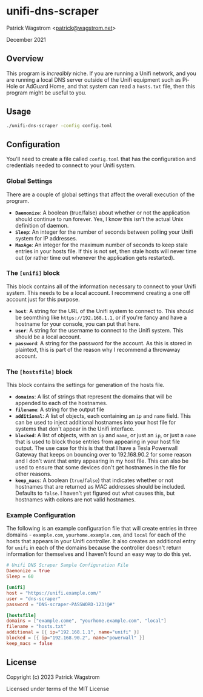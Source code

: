 unifi-dns-scraper
=================

Patrick Wagstrom &lt;patrick@wagstrom.net&gt;

December 2021

Overview
--------

This program is _incredibly_ niche. If you are running a Unifi network, and you are running a local DNS server outside of the Unifi equipment such as Pi-Hole or AdGuard Home, and that system can read a `hosts.txt` file, then this program might be useful to you.

Usage
-----

```bash
./unifi-dns-scraper -config config.toml
```

Configuration
-------------

You'll need to create a file called `config.toml` that has the configuration and credentials needed to connect to your Unifi system.

### Global Settings
There are a couple of global settings that affect the overall execution of the program.

* **`Daemonize`**: A boolean (true/false) about whether or not the application should continue to run forever. Yes, I know this isn't the actual Unix definition of daemon.
* **`Sleep`**: An integer for the number of seconds between polling your Unifi system for IP addresses.
* **`MaxAge`**: An integer for the maximum number of seconds to keep stale entries in your hosts file. If this is not set, then stale hosts will never time out (or rather time out whenever the application gets restarted).

### The **`[unifi]`** block

This block contains all of the information necessary to connect to your Unifi system. This needs to be a local account. I recommend creating a one off account just for this purpose.

* **`host`**: A string for the URL of the Unifi system to connect to. This should be seomthing like `https://192.168.1.1`, or if you're fancy and have a hostname for your console, you can put that here.
* **`user`**: A string for the username to connect to the Unifi system. This should be a local account.
* **`password`**: A string for the password for the account. As this is stored in plaintext, this is part of the reason why I recommend a throwaway account.

### The **`[hostsfile]`** block

This block contains the settings for generation of the hosts file.

* **`domains`**: A list of strings that represent the domains that will be appended to each of the hostnames.
* **`filename`**: A string for the output file
* **`additional`**: A list of objects, each containing an `ip` and `name` field. This can be used to inject additional hostnames into your host file for systems that don't appear in the Unifi interface.
* **`blocked`**: A list of objects, with an `ip` and `name`, or just an `ip`, or just a `name` that is used to block those entries from appearing in your host file output. The use case for this is that that I have a Tesla Powerwall Gateway that keeps on bouncing over to 192.168.90.2 for some reason and I don't want that entry appearing in my host file. This can also be used to ensure that some devices don't get hostnames in the file for other reasons.
* **`keep_macs`**: A boolean (`true`/`false`) that indicates whether or not hostnames that are returned as MAC addresses should be included. Defaults to `false`. I haven't yet figured out what causes this, but hostnames with colons are not valid hostnames.

### Example Configuration

The following is an example configuration file that will create entries in three domains - `example.com`, `yourhome.example.com`, and `local` for each of the hosts that appears in your Unifi controller. It also creates an additional entry for `unifi` in each of the domains because the controller doesn't return information for themselves and I haven't found an easy way to do this yet.

```toml
# Unifi DNS Scraper Sample Configuration File
Daemonize = true
Sleep = 60

[unifi]
host = "https://unifi.example.com/"
user = "dns-scraper"
password = "DNS-scraper-PASSWORD-123!@#"

[hostsfile]
domains = ["example.come", "yourhome.example.com", "local"]
filename = "hosts.txt"
additional = [{ ip="192.168.1.1", name="unifi" }]
blocked = [{ ip="192.168.90.2", name="powerwall" }]
keep_macs = false
```

License
-------

Copyright (c) 2023 Patrick Wagstrom

Licensed under terms of the MIT License
